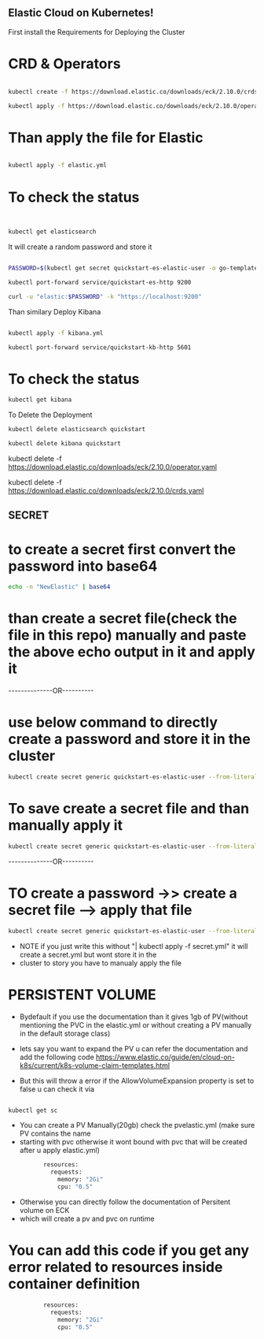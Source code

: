 **Elastic Cloud on Kubernetes!**
-------

First install the Requirements for Deploying the Cluster

# CRD & Operators

```sh

kubectl create -f https://download.elastic.co/downloads/eck/2.10.0/crds.yaml

kubectl apply -f https://download.elastic.co/downloads/eck/2.10.0/operator.yaml
```

# Than apply the file for Elastic
```sh

kubectl apply -f elastic.yml
```

# To check the status
```sh


kubectl get elasticsearch
```

It will create a random password and store it

```sh

PASSWORD=$(kubectl get secret quickstart-es-elastic-user -o go-template='{{.data.elastic | base64decode}}')

kubectl port-forward service/quickstart-es-http 9200

curl -u "elastic:$PASSWORD" -k "https://localhost:9200"

```

Than similary Deploy Kibana 

```sh

kubectl apply -f kibana.yml

kubectl port-forward service/quickstart-kb-http 5601


```

# To check the status
```sh
kubectl get kibana
```



To Delete the Deployment 

```sh
kubectl delete elasticsearch quickstart

kubectl delete kibana quickstart

```



kubectl delete -f https://download.elastic.co/downloads/eck/2.10.0/operator.yaml

kubectl delete -f https://download.elastic.co/downloads/eck/2.10.0/crds.yaml



SECRET
-------

# to create a secret first convert the password into base64
```sh
echo -n "NewElastic" | base64
```

# than create a secret file(check the file in this repo) manually and paste the above echo output in it and apply it 

--------------OR----------

# use below command to directly create a password and store it in the cluster

```sh
kubectl create secret generic quickstart-es-elastic-user --from-literal=elastic="Elastic" --dry-run=client -o yaml | kubectl apply -f -
```

# To save create a secret file and than manually apply it 
```sh
kubectl create secret generic quickstart-es-elastic-user --from-literal=elastic="Elastic" --dry-run=client -o yaml > secret.yml 
```


--------------OR----------
# TO create a password ->> create a secret file --> apply that file 
```sh
kubectl create secret generic quickstart-es-elastic-user --from-literal=elastic="Elastic" --dry-run=client -o yaml > secret.yml | kubectl apply -f secret.yml
```

* NOTE if you just write this without "| kubectl apply -f secret.yml" it will create a secret.yml but wont store it in the 
* cluster to story you have to manualy apply the file


# PERSISTENT VOLUME 

* Bydefault if you use the documentation than it gives 1gb of PV(without mentioning the PVC in the elastic.yml or without creating a PV manually in the default storage class)

* lets say you want to expand the PV u can refer the documentation and add the following code 
https://www.elastic.co/guide/en/cloud-on-k8s/current/k8s-volume-claim-templates.html

* But this will throw a error if the AllowVolumeExpansion property is set to false u can check it via 

```sh

kubectl get sc
```

* You can create a PV Manually(20gb) check the pvelastic.yml (make sure PV contains the name 
* starting with pvc otherwise it wont bound with pvc that will be created after u apply elastic.yml)
```sh
          resources:
            requests:
              memory: "2Gi"
              cpu: "0.5"
```


* Otherwise you can directly follow the documentation of Persitent volume on ECK 
* which will create a pv and pvc on runtime 

# You can add this code if you get any error related to resources inside container definition 
```sh
          resources:
            requests:
              memory: "2Gi"
              cpu: "0.5"
```




